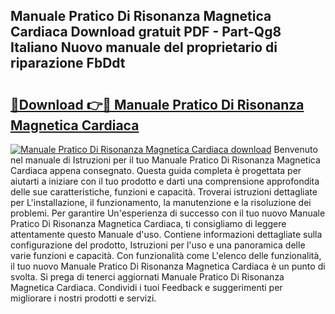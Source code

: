## Manuale Pratico Di Risonanza Magnetica Cardiaca Download gratuit PDF - Part-Qg8 Italiano Nuovo manuale del proprietario di riparazione FbDdt

# <h2><a href="http://df9ci11.blite.top/?on=Manuale+Pratico+Di+Risonanza+Magnetica+Cardiaca">🔗Download 👉🔴 Manuale Pratico Di Risonanza Magnetica Cardiaca</a></h2>

[![Manuale Pratico Di Risonanza Magnetica Cardiaca download](https://i.imgur.com/lujVjoI.png)](http://df9ci11.blite.top/?on=Manuale+Pratico+Di+Risonanza+Magnetica+Cardiaca)
Benvenuto nel manuale di Istruzioni per il tuo Manuale Pratico Di Risonanza Magnetica Cardiaca appena consegnato. Questa guida completa è progettata per aiutarti a iniziare con il tuo prodotto e darti una comprensione approfondita delle sue caratteristiche, funzioni e capacità. Troverai istruzioni dettagliate per L'installazione, il funzionamento, la manutenzione e la risoluzione dei problemi. Per garantire Un'esperienza di successo con il tuo nuovo Manuale Pratico Di Risonanza Magnetica Cardiaca, ti consigliamo di leggere attentamente questo Manuale d'uso. Contiene informazioni dettagliate sulla configurazione del prodotto, Istruzioni per l'uso e una panoramica delle varie funzioni e capacità. Con funzionalità come L'elenco delle funzionalità, il tuo nuovo Manuale Pratico Di Risonanza Magnetica Cardiaca è un punto di svolta. Si prega di tenerci aggiornati Manuale Pratico Di Risonanza Magnetica Cardiaca. Condividi i tuoi Feedback e suggerimenti per migliorare i nostri prodotti e servizi.
